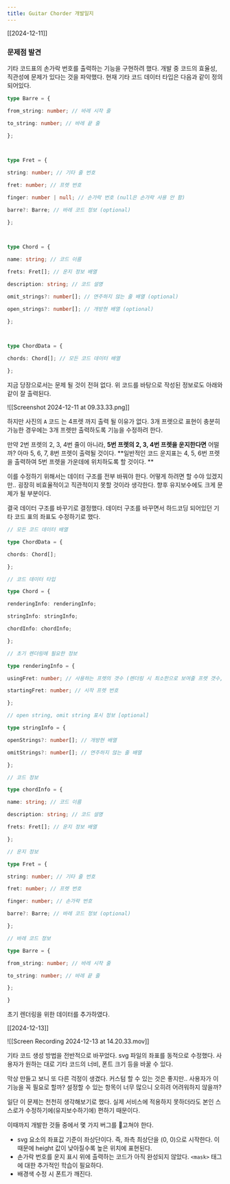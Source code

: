 ```yaml
---
title: Guitar Chorder 개발일지
---
```

[[2024-12-11]]

### 문제점 발견
기타 코드표의 손가락 번호를 출력하는 기능을 구현하려 했다. 
개발 중 코드의 효율성, 직관성에 문제가 있다는 것을 파악했다. 
현재 기타 코드 데이터 타입은 다음과 같이 정의되어있다. 

```typescript
type Barre = {

from_string: number; // 바레 시작 줄

to_string: number; // 바레 끝 줄

};

  

type Fret = {

string: number; // 기타 줄 번호

fret: number; // 프렛 번호

finger: number | null; // 손가락 번호 (null은 손가락 사용 안 함)

barre?: Barre; // 바레 코드 정보 (optional)

};

  

type Chord = {

name: string; // 코드 이름

frets: Fret[]; // 운지 정보 배열

description: string; // 코드 설명

omit_strings?: number[]; // 연주하지 않는 줄 배열 (optional)

open_strings?: number[]; // 개방현 배열 (optional)

};

  

type ChordData = {

chords: Chord[]; // 모든 코드 데이터 배열

};
```

지금 당장으로서는 문제 될 것이 전혀 없다. 
위 코드를 바탕으로 작성된 정보로도 아래와 같이 잘 출력된다. 

![[Screenshot 2024-12-11 at 09.33.33.png]]

하지만 사진의 `A` 코드 는 4프렛 까지 출력 될 이유가 없다. 
3개 프렛으로 표현이 충분히 가능한 경우에는 3개 프렛만 출력하도록 기능을 수정하려 한다. 

만약 2번 프렛의 2, 3, 4번 줄이 아니라, **5번 프렛의 2, 3, 4번 프렛을 운지한다면** 어떨까? 
아마 5, 6, 7, 8번 프렛이 출력될 것이다. 
**일반적인 코드 운지표는 4, 5, 6번 프렛을 출력하여 5번 프렛을 가운데에 위치하도록 할 것이다. **

이를 수정하기 위해서는 데이터 구조를 전부 바꿔야 한다. 
어떻게 하려면 할 수야 있겠지만.. 굉장히 비효율적이고 직관적이지 못할 것이라 생각한다. 
향후 유지보수에도 크게 문제가 될 부분이다. 

결국 데이터 구조를 바꾸기로 결정했다. 
데이터 구조를 바꾸면서 하드코딩 되어있던 기타 코드 표의 좌표도 수정하기로 했다. 

```typescript
// 모든 코드 데이터 배열

type ChordData = {

chords: Chord[];

};

// 코드 데이터 타입

type Chord = {

renderingInfo: renderingInfo;

stringInfo: stringInfo;

chordInfo: chordInfo;

};

// 초기 렌더링에 필요한 정보

type renderingInfo = {

usingFret: number; // 사용하는 프렛의 갯수 (렌더링 시 최소한으로 보여줄 프렛 갯수, 3 또는 4로 예상됨)

startingFret: number; // 시작 프렛 번호

};

// open string, omit string 표시 정보 [optional]

type stringInfo = {

openStrings?: number[]; // 개방현 배열

omitStrings?: number[]; // 연주하지 않는 줄 배열

};

// 코드 정보

type chordInfo = {

name: string; // 코드 이름

description: string; // 코드 설명

frets: Fret[]; // 운지 정보 배열

};

// 운지 정보

type Fret = {

string: number; // 기타 줄 번호

fret: number; // 프렛 번호

finger: number; // 손가락 번호

barre?: Barre; // 바레 코드 정보 (optional)

};

// 바레 코드 정보

type Barre = {

from_string: number; // 바레 시작 줄

to_string: number; // 바레 끝 줄

};

}
```

초기 렌더링을 위한 데이터를 추가하였다. 

[[2024-12-13]]

![[Screen Recording 2024-12-13 at 14.20.33.mov]]

기타 코드 생성 방법을 전반적으로 바꾸었다. 
svg 파일의 좌표를 동적으로 수정했다. 
사용자가 원하는 대로 기타 코드의 너비, 폰트 크기 등을 바꿀 수 있다. 

막상 만들고 보니 또 다른 걱정이 생겼다. 
커스텀 할 수 있는 것은 좋지만.. 사용자가 이 기능을 꼭 필요로 할까? 
설정할 수 있는 항목이 너무 많으니 오히려 어려워하지 않을까? 

일단 이 문제는 천천히 생각해보기로 했다. 
실제 서비스에 적용하지 못하더라도 본인 스스로가 수정하기에(유지보수하기에) 편하기 때문이다. 

이때까지 개발한 것들 중에서 몇 가지 버그를 고쳐야 한다. 

- svg 요소의 좌표값 기준이 좌상단이다. 즉, 좌측 최상단을 (0, 0)으로 시작한다. 이 때문에 height 값이 낮아질수록 높은 위치에 표현된다. 
- 손가락 번호를 운지 표시 위에 출력하는 코드가 아직 완성되지 않았다. `<mask>` 태그에 대한 추가적인 학습이 필요하다. 
- 배경색 수정 시 폰트가 깨진다.

